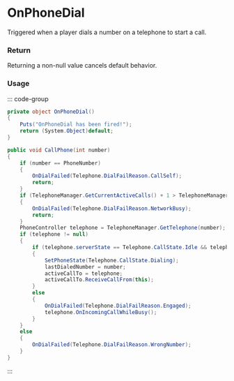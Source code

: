 <Badge type="danger" text="Carbon Compatible"/><Badge type="warning" text="Oxide Compatible"/>
# OnPhoneDial
Triggered when a player dials a number on a telephone to start a call.
### Return
Returning a non-null value cancels default behavior.

### Usage
::: code-group
```csharp [Example]
private object OnPhoneDial()
{
	Puts("OnPhoneDial has been fired!");
	return (System.Object)default;
}
```
```csharp [Source — Assembly-CSharp @ PhoneController]
public void CallPhone(int number)
{
	if (number == PhoneNumber)
	{
		OnDialFailed(Telephone.DialFailReason.CallSelf);
		return;
	}
	if (TelephoneManager.GetCurrentActiveCalls() + 1 > TelephoneManager.MaxConcurrentCalls)
	{
		OnDialFailed(Telephone.DialFailReason.NetworkBusy);
		return;
	}
	PhoneController telephone = TelephoneManager.GetTelephone(number);
	if (telephone != null)
	{
		if (telephone.serverState == Telephone.CallState.Idle && telephone.CanReceiveCall())
		{
			SetPhoneState(Telephone.CallState.Dialing);
			lastDialedNumber = number;
			activeCallTo = telephone;
			activeCallTo.ReceiveCallFrom(this);
		}
		else
		{
			OnDialFailed(Telephone.DialFailReason.Engaged);
			telephone.OnIncomingCallWhileBusy();
		}
	}
	else
	{
		OnDialFailed(Telephone.DialFailReason.WrongNumber);
	}
}

```
:::
